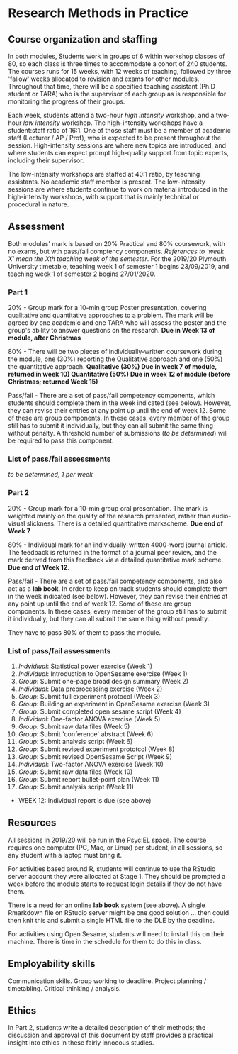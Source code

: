 # Research Methods in Practice

## Course organization and staffing

In both modules, Students work in groups of 6 within workshop classes of 80, so each class is three times to accommodate a cohort of 240 students. The courses runs for 15 weeks, with 12 weeks of teaching, followed by three 'fallow' weeks allocated to revision and exams for other modules. Throughout that time, there will be a specified teaching assistant (Ph.D student or TARA) who is the supervisor of each group as is responsible for monitoring the progress of their groups. 

Each week, students attend a two-hour _high intensity_ workshop, and a two-hour _low intensity_ workshop. 
The high-intensity workshops have a student:staff ratio of 16:1. One of those staff must be a member of academic staff (Lecturer / AP / Prof), who is expected to be present throughout the session. High-intensity sessions are where new topics are introduced, and where students can expect prompt high-quality support from topic experts, including their supervisor. 

The low-intensity workshops are staffed at 40:1 ratio, by teaching assistants. No academic staff member is present. The low-intensity sessions are where students continue to work on material introduced in the high-intensity workshops, with support that is mainly technical or procedural in nature.

## Assessment

Both modules' mark is based on  20% Practical and 80% coursework, with no exams, but wth pass/fail comptency components.
_References to 'week X' mean the Xth teaching week of the semester_. For the 2019/20 Plymouth University timetable, teaching week 1 of semester 1 begins 23/09/2019, and teaching week 1 of semester 2 begins 27/01/2020. 

### Part 1

20% - Group mark for a 10-min group Poster presentation, covering qualitative and quantitative approaches to a problem. The mark will be agreed by one academic and one TARA who will assess the poster and the group's ability to answer questions on the research. **Due in Week 13 of module, after Christmas**

80% - There will be two pieces of individually-written coursework during the module, one (30%) reporting the Qualitative approach and one (50%) the quantitative approach.
**Qualitative (30%) Due in week 7 of module, returned in week 10)
Quantitative (50%) Due in week 12 of module (before Christmas; returned Week 15)**

Pass/fail - There are a set of pass/fail competency components, which students should complete them in the week indicated (see below). However, they can revise their entries at any point up until the end of week 12. Some of these are group components. In these cases, every member of the group still has to submit it individually, but they can all submit the same thing without penalty. A threshold number of submissions (_to be determined_) will be required to pass this component.

### List of pass/fail assessments
_to be determined, 1 per week_


### Part 2

20% - Group mark for a 10-min group oral presentation. The mark is weighted mainly on the quality of the research presented, rather than audio-visual slickness. There is a detailed quantitative markscheme. **Due end of Week 7**

80% - Individual mark for an individually-written 4000-word journal article. The feedback is returned in the format of a journal peer review, and the mark derived from this feedback via a detailed quantitative mark scheme. **Due end of Week 12**.

Pass/fail - There are a set of pass/fail competency components, and also act as a **lab book**. In order to keep on track students should complete them in the week indicated (see below). However, they can revise their entries at any point up until the end of week 12. Some of these are group components. In these cases, every member of the group still has to submit it individually, but they can all submit the same thing without penalty.

They have to pass 80% of them to pass the module. 

### List of pass/fail assessments

1. _Indvidiual_: Statistical power exercise (Week 1)
2. _Individual_: Introduction to OpenSesame exercise (Week 1)
3. _Group_: Submit one-page broad design summary (Week 2)
4. _Individual_: Data preprocessing exercise (Week 2)
5. _Group_: Submit full experiment protocol (Week 3)
6. _Group_: Building an experiment in OpenSesame exercise (Week 3)
7. _Group_: Submit completed open sesame script (Week 4)
8. _Individual_: One-factor ANOVA exercise (Week 5)
9. _Group_: Submit raw data files (Week 5)
10. _Group_: Submit 'conference' abstract (Week 6)
11. _Group_: Submit analysis script (Week 6)
12. _Group_: Submit revised experiment prototcol (Week 8)
13. _Group_: Submit revised OpenSesame Script (Week 9)
14. _Individual_: Two-factor ANOVA exercise (Week 10)
15. _Group_: Submit raw data files (Week 10)
16. _Group_: Submit report bullet-point plan (Week 11)
17. _Group_: Submit analysis script (Week 11)

- WEEK 12: Individual report is due (see above)

## Resources

All sessions in 2019/20 will be run in the Psyc:EL space. The course requires one computer (PC, Mac, or Linux) per student, in all sessions, so any student with a laptop must bring it.

For activities based around R, students will continue to use the RStudio server account they were allocated at Stage 1. They should be prompted a week before the module starts to request login details if they do not have them.

There is a need for an online **lab book** system (see above). A single Rmarkdown file on RStudio server might be one good solution ... then could then knit this and submit a single HTML file to the DLE by the deadline.

For activities using Open Sesame, students will need to install this on their machine. There is time in the schedule for them to do this in class. 

## Employability skills

Communication skills. Group working to deadline. Project planning / timetabling. Critical thinking / analysis.

## Ethics

In Part 2, students write a detailed description of their methods; the discussion and approval of this document by staff provides a practical insight into ethics in these fairly innocous studies.

